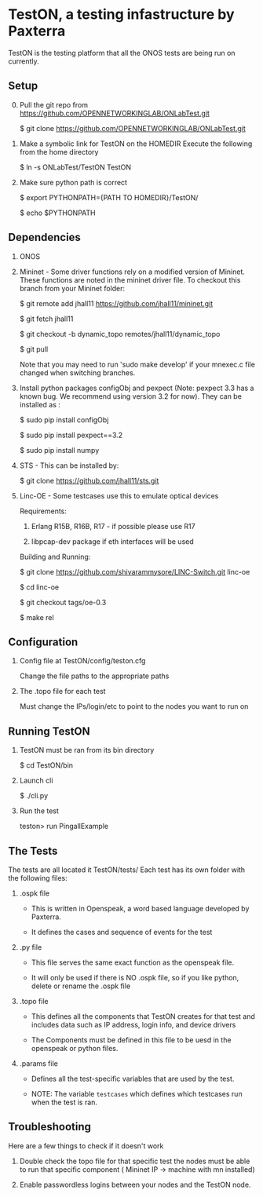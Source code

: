 TestON, a testing infastructure by Paxterra
=======================================
TestON is the testing platform that all the ONOS tests are being run on currently. 


Setup 
-------------

0. Pull the git repo from https://github.com/OPENNETWORKINGLAB/ONLabTest.git 

    $ git clone https://github.com/OPENNETWORKINGLAB/ONLabTest.git

1. Make a symbolic link for TestON on the HOMEDIR 
   Execute the following from the home directory  

    $ ln -s ONLabTest/TestON TestON

2. Make sure python path is correct 

    $ export PYTHONPATH={PATH TO HOMEDIR}/TestON/

    $ echo $PYTHONPATH 


Dependencies
------------
1. ONOS

2. Mininet - Some driver functions rely on a modified version of Mininet. These functions are noted in the mininet driver file. To checkout this branch from your Mininet folder:

    $ git remote add jhall11 https://github.com/jhall11/mininet.git

    $ git fetch jhall11

    $ git checkout -b dynamic_topo remotes/jhall11/dynamic_topo

    $ git pull

    Note that you may need to run 'sudo make develop' if your mnexec.c file changed when switching branches.

3. Install python packages configObj and pexpect (Note: pexpect 3.3 has a known bug. We recommend using version 3.2 for now). They can be installed as :

    $ sudo pip install configObj

    $ sudo pip install pexpect==3.2

    $ sudo pip install numpy

4. STS  - This can be installed by:

    $ git clone https://github.com/jhall11/sts.git

5. Linc-OE - Some testcases use this to emulate optical devices

    Requirements:

    1. Erlang R15B, R16B, R17 - if possible please use R17

    2. libpcap-dev package if eth interfaces will be used

    Building and Running:

    $ git clone https://github.com/shivarammysore/LINC-Switch.git linc-oe

    $ cd linc-oe

    $ git checkout tags/oe-0.3

    $ make rel

Configuration
------------

1. Config file at TestON/config/teston.cfg

    Change the file paths to the appropriate paths

2. The .topo file for each test
 
    Must change the IPs/login/etc to point to the nodes you want to run on

Running TestON
------------

1. TestON must be ran from its bin directory 

    $ cd TestON/bin

2. Launch cli

    $ ./cli.py 

3. Run the test 

    teston> run PingallExample

The Tests
-----------------------------------------------

The tests are all located it TestON/tests/
Each test has its own folder with the following files: 

1. .ospk file

    - This is written in Openspeak, a word based language developed by Paxterra.

    - It defines the cases and sequence of events for the test 

2. .py file
 
    - This file serves the same exact function as the openspeak file. 

    - It will only be used if there is NO .ospk file, so if you like python, delete or rename the .ospk file 
 
3. .topo file  

    - This defines all the components that TestON creates for that test and includes data such as IP address, login info, and device drivers  
 
    - The Components must be defined in this file to be uesd in the openspeak or python files. 
    
4. .params file

    - Defines all the test-specific variables that are used by the test. 

    - NOTE: The variable `testcases` which defines which testcases run when the test is ran. 

Troubleshooting
-----------------------------------------------
Here are a few things to check if it doesn't work

1. Double check the topo file for that specific test the nodes must be able to run that specific component ( Mininet IP -> machine with mn installed)

2. Enable passwordless logins between your nodes and the TestON node.  
